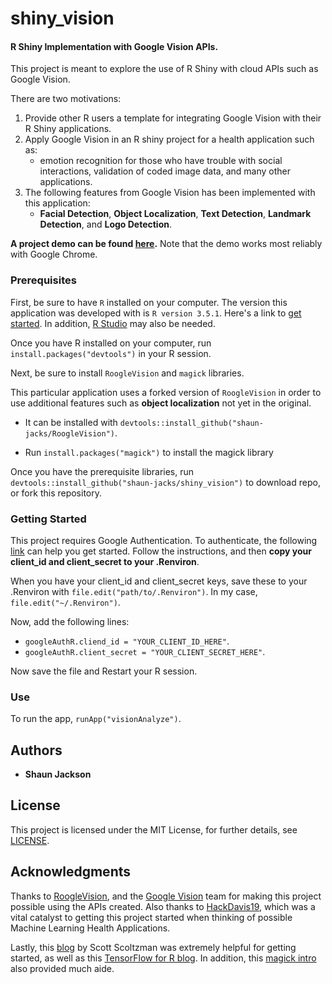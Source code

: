 
# shiny_vision

####  R Shiny Implementation with Google Vision APIs.

This project is meant to explore the use of R Shiny with cloud APIs such as Google Vision.

There are two motivations:

1. Provide other R users a template for integrating Google Vision with their R Shiny applications.
2. Apply Google Vision in an R shiny project for a health application such as:
	*  emotion recognition for those who have trouble with social interactions, validation of coded image data, and many other applications.
3. The following features from Google Vision has been implemented with this application:
	* **Facial Detection**, **Object Localization**, **Text Detection**, **Landmark Detection**, and **Logo Detection**.


**A project demo can be found [here](https://shaun-jacks.shinyapps.io/visionanalyze/).** Note that the demo works most reliably with Google Chrome.


### Prerequisites
First, be sure to have `R` installed on your computer. The version this application was developed with is `R version 3.5.1`. Here's a link to [get started](https://www.r-project.org/). In addition, [R Studio](https://www.rstudio.com/) may also be needed.

Once you have R installed on your computer, run
`install.packages("devtools")` in your R session.

Next, be sure to install `RoogleVision` and `magick` libraries. 

This particular application uses a forked version of `RoogleVision` in order to use additional features such as **object localization** not yet in the original. 
* It can be installed with `devtools::install_github("shaun-jacks/RoogleVision")`.

* Run `install.packages("magick")` to install the magick library

Once you have the prerequisite libraries, run `devtools::install_github("shaun-jacks/shiny_vision")` to download repo, or fork this repository.

### Getting Started

This project requires Google Authentication. To authenticate, the following [link](https://github.com/cloudyr/RoogleVision/blob/master/README.md) can help you get started. Follow the instructions, and then **copy your client_id and client_secret to your .Renviron**.

When you have your client_id and client_secret keys, save these to your .Renviron with  `file.edit("path/to/.Renviron")`.  In my case, `file.edit("~/.Renviron")`. 

Now, add the following lines:
* `googleAuthR.cliend_id = "YOUR_CLIENT_ID_HERE"`.
* `googleAuthR.client_secret = "YOUR_CLIENT_SECRET_HERE"`.

Now save the file and Restart your R session.

### Use

To run the app, `runApp("visionAnalyze")`.

## Authors
* **Shaun Jackson**

## License

This project is licensed under the MIT License, for further details, see [LICENSE](https://github.com/shaun-jacks/shiny_vision/blob/master/LICENSE).

## Acknowledgments

Thanks to [RoogleVision](https://github.com/cloudyr/RoogleVision), and the [Google Vision](https://cloud.google.com/vision/) team for making this project possible using the APIs created. Also thanks to [HackDavis19](https://hackdavis.io/), which was a vital catalyst to getting this project started when thinking of possible Machine Learning Health Applications. 

Lastly, this [blog](https://github.com/stoltzmaniac/ML-Image-Processing-R/blob/master/Google%20Vision%20API/Google%20Vision%20API%20in%20R.md) by Scott Scoltzman was extremely helpful for getting started, as well as this [TensorFlow for R blog](https://blogs.rstudio.com/tensorflow/posts/2018-11-05-naming-locating-objects/). In addition, this [magick intro](https://cran.r-project.org/web/packages/magick/vignettes/intro.html) also provided much aide.
